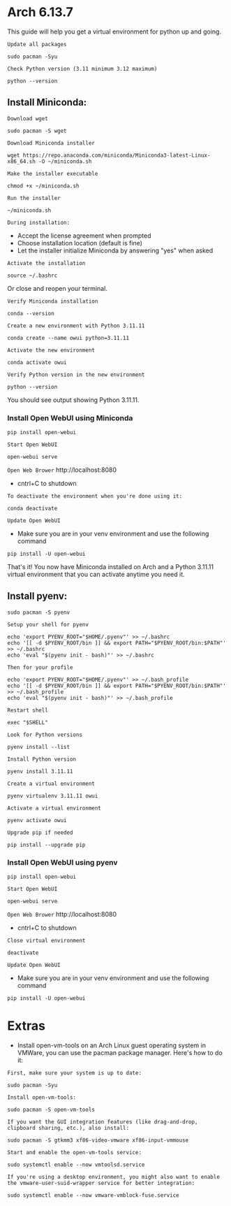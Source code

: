 # Arch 6.13.7

This guide will help you get a virtual environment for python up and going.

``Update all packages``
```
sudo pacman -Syu
```

``Check Python version (3.11 minimum 3.12 maximum)``
```
python --version
```

## Install Miniconda:
``Download wget``
```
sudo pacman -S wget
```

``Download Miniconda installer``
```
wget https://repo.anaconda.com/miniconda/Miniconda3-latest-Linux-x86_64.sh -O ~/miniconda.sh
```

``Make the installer executable``
```
chmod +x ~/miniconda.sh
```

``Run the installer``
```
~/miniconda.sh
```

``During installation:``
- Accept the license agreement when prompted
- Choose installation location (default is fine)
- Let the installer initialize Miniconda by answering "yes" when asked

``Activate the installation``
```
source ~/.bashrc
```

Or close and reopen your terminal.

``Verify Miniconda installation``
```
conda --version
```

``Create a new environment with Python 3.11.11``
```
conda create --name owui python=3.11.11
```

``Activate the new environment``
```
conda activate owui
```

``Verify Python version in the new environment``
```
python --version
```

You should see output showing Python 3.11.11.

### Install Open WebUI using Miniconda
```
pip install open-webui
```

``Start Open WebUI``
```
open-webui serve
```

``Open Web Brower``
http://localhost:8080
* cntrl+C to shutdown

``To deactivate the environment when you're done using it:``
```
conda deactivate
```

``Update Open WebUI``
- Make sure you are in your venv environment and use the following command
```
pip install -U open-webui
```

That's it! You now have Miniconda installed on Arch and a Python 3.11.11 virtual environment that you can activate anytime you need it.

## Install pyenv:
```
sudo pacman -S pyenv
```

``Setup your shell for pyenv``
```
echo 'export PYENV_ROOT="$HOME/.pyenv"' >> ~/.bashrc
echo '[[ -d $PYENV_ROOT/bin ]] && export PATH="$PYENV_ROOT/bin:$PATH"' >> ~/.bashrc
echo 'eval "$(pyenv init - bash)"' >> ~/.bashrc
```
``Then for your profile``
```
echo 'export PYENV_ROOT="$HOME/.pyenv"' >> ~/.bash_profile
echo '[[ -d $PYENV_ROOT/bin ]] && export PATH="$PYENV_ROOT/bin:$PATH"' >> ~/.bash_profile
echo 'eval "$(pyenv init - bash)"' >> ~/.bash_profile
```
``Restart shell``
```
exec "$SHELL"
```

``Look for Python versions``
```
pyenv install --list
```

``Install Python version``
```
pyenv install 3.11.11
```

``Create a virtual environment``
```
pyenv virtualenv 3.11.11 owui
```

``Activate a virtual environment``
```
pyenv activate owui
```

``Upgrade pip if needed``
```
pip install --upgrade pip
```

### Install Open WebUI using pyenv
```
pip install open-webui
```

``Start Open WebUI``
```
open-webui serve
```

``Open Web Brower``
http://localhost:8080
* cntrl+C to shutdown

``Close virtual environment``
```
deactivate
```

``Update Open WebUI``
- Make sure you are in your venv environment and use the following command
```
pip install -U open-webui
```

# Extras
- Install open-vm-tools on an Arch Linux guest operating system in VMWare, you can use the pacman package manager. Here's how to do it:

``First, make sure your system is up to date:``
```
sudo pacman -Syu
```

``Install open-vm-tools:``
```
sudo pacman -S open-vm-tools
```

``If you want the GUI integration features (like drag-and-drop, clipboard sharing, etc.), also install:``
```
sudo pacman -S gtkmm3 xf86-video-vmware xf86-input-vmmouse
```

``Start and enable the open-vm-tools service:``
```
sudo systemctl enable --now vmtoolsd.service
```

``If you're using a desktop environment, you might also want to enable the vmware-user-suid-wrapper service for better integration:``
```
sudo systemctl enable --now vmware-vmblock-fuse.service
```
